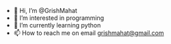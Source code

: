 - 👋 Hi, I’m @GrishMahat
- 👀 I’m interested in programming
- 🌱 I’m currently learning python
- 📫 How to reach me on email grishmahat@gmail.com

<!---
GrishMahat/GrishMahat is a ✨ special ✨ repository because its `README.md` (this file) appears on your GitHub profile.
You can click the Preview link to take a look at your changes.
--->
